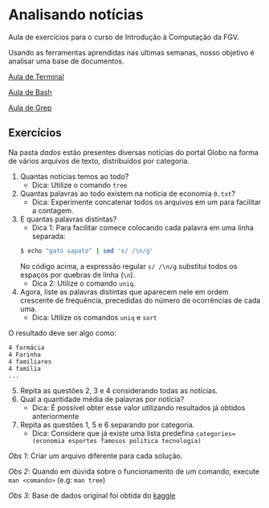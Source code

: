 # Analisando notícias
Aula de exercícios para o curso de Introdução à Computação da FGV.

Usando as ferramentas aprendidas nas ultimas semanas, nosso objetivo é analisar uma base de documentos.

[Aula de Terminal](https://github.com/fccoelho/introcomp/blob/main/conte%C3%BAdo/Usando%20%20o%20Terminal/shell_Linux.md)

[Aula de Bash](https://github.com/fccoelho/introcomp/blob/main/conte%C3%BAdo/Introdu%C3%A7%C3%A3o%20%C3%A0%20programa%C3%A7%C3%A3o/Bash_shell.md)

[Aula de Grep](https://github.com/fccoelho/introcomp/blob/main/conte%C3%BAdo/Introdu%C3%A7%C3%A3o%20%C3%A0%20programa%C3%A7%C3%A3o/GREP.md)

## Exercícios
Na pasta *dados* estão presentes diversas notícias do portal Globo na forma de vários arquivos de texto, distribuídos por categoria.

1. Quantas notícias temos ao todo?
   - Dica: Utilize o comando `tree`
2. Quantas palavras ao todo existem na notícia de economia `0.txt`?
   - Dica: Experimente concatenar todos os arquivos em um para facilitar a contagem.
4. E quantas palavras distintas?
   - Dica 1: Para facilitar comece colocando cada palavra em uma linha separada:
   ```bash
   $ echo "gato sapato" | sed 's/ /\n/g'
   ```
   No código acima, a expressão regular `s/ /\n/g` substitui todos os espaços por quebras de linha (`\n`).
   - Dica 2: Utilize o comando `uniq`.
5. Agora, liste as palavras distintas que aparecem nele em ordem crescente de frequência, precedidas do número de ocorrências de cada uma.
   - Dica: Utilize os comandos `uniq` e `sort`
   
O resultado deve ser algo como:
```
4 farmácia
4 Farinha
4 familiares
4 família
...
```
5. Repita as questões 2, 3 e 4 considerando todas as notícias.
6. Qual a quantidade média de palavras por notícia?
   - Dica: É possível obter esse valor utilizando resultados já obtidos anteriormente
7. Repita as questões 1, 5 e 6 separando por categoria.
   - Dica: Considere que já existe uma lista predefina `categories=(economia esportes famosos politica tecnologia)`

*Obs 1*: Criar um arquivo diferente para cada solução.

*Obs 2*: Quando em dúvida sobre o funcionamento de um comando, execute `man <comando>` (e.g: `man tree`)

*Obs 3*: Base de dados original foi obtida do [kaggle](https://www.kaggle.com/datasets/diogocaliman/notcias-publicadas-no-brasil/data)
